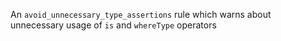 An `avoid_unnecessary_type_assertions` rule which
 warns about unnecessary usage of `is` and `whereType` operators
